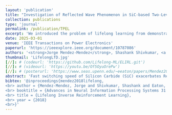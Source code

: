 ```yaml
---
layout: 'publication'
title: "Investigation of Reflected Wave Phenomenon in SiC-based Two-Level Split-Phase Inverter-Fed Motor Drives"
collection: publications
type: 'journal'
permalink: /publication/TPEL
excerpt: 'We introduced the problem of lifelong learning from demonstrations, and created an efficient lifelong inverse reinforcement learning (ELIRL) algorithm.'
date: 2025-03-01
venue: 'IEEE Transactions on Power Electronics'
paperurl: 'https://ieeexplore.ieee.org/document/10787086'
authors: '<strong>Jorge Mendez-Mendez</strong>, Shashank Shivkumar, <a href="https://seas.upenn.edu/~eeaton/">Eric Eaton</a>'
thumbnail: 'LifelongLfD.jpg'
[//]: # (codeurl: 'https://github.com/Lifelong-ML/ELIRL.git')
[//]: # (videourl: 'https://youtu.be/Of5OyuOrePw')
[//]: # (posterurl: 'https://www.seas.upenn.edu/~eeaton/papers/Mendez2018Lifelong-poster.pdf')
abstract: 'Fast switching speed of Silicon Carbide (SiC) exacerbates Reflected Wave Phenomenon (RWP) in two-level (2L) Voltage Source Inverter (VSI)-based motor drives, causing motor side overvoltage and drive side overcurrent. The 2L split-phase (2L-SP) topology shows prospects of alleviating RWP due to its lower output dv/dt facilitated by split-inductors which also serve as an output reactor. This article explores RWP in a 2L-SP-based motor drive and compares it with the 2L with an output reactor, denoted as 2L-LF. For the study, a 2L, 2L-LF and 2L-SP configurable 18 kVA SiC-based prototype is developed and interfaced to an emulated motor load through a bundled shielded cable. At first, simplified lumped Differential Mode (DM) equivalent circuits are derived for modeling RWP transients in 2L-LF and 2L-SP drives. Subsequently, RWP is investigated through Double Pulse Tests (DPT) for various cable lengths, reactor (2L-LF), and split inductor (2L-SP) values. Results show that 2L-SP exhibits lower RWP for longer cables, achieving up to 68  and 73  reduction in overvoltage and overcurrent amplitudes for an 8 m cable. An anomalous rising overvoltage pattern for short cables is observed for both drive configurations and analyzed using proposed DM equivalent circuits. Further, from a switching performance standpoint, split-inductors in 2L-SP decouple load and complementary cells parasitics from the device during switching, achieving 17  lower switching loss than 2L-LF. Following the DPTs, continuous three-phase tests are performed for 8 m cable for both drive configurations. The 2L-SP drive achieves up to 60  and 74  reduction in overvoltage and overcurrent amplitudes than 2L-LF. Overall, 2L-SP outperforms 2L-LF in mitigating RWP in SiC-based 2L VSI motor drives.'
bibtex: '@inproceedings{mendez2018lifelong,
<br> author = {Mendez-Mendez, Jorge and Shivkumar, Shashank and Eaton, Eric},
<br> booktitle = {Advances in Neural Information Processing Systems 31 (NeurIPS-18)},
<br> title = {Lifelong Inverse Reinforcement Learning},
<br> year = {2018}
<br>}'
---
```

